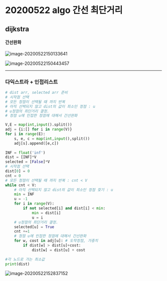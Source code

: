 # 20200522 algo 간선 최단거리

## dijkstra

#### 간선완화

![image-20200522150133641](C:\Users\peach\AppData\Roaming\Typora\typora-user-images\image-20200522150133641.png)

![image-20200522150443457](C:\Users\peach\AppData\Roaming\Typora\typora-user-images\image-20200522150443457.png)

---

### 다익스트라 + 인접리스트

```python
# dist arr, selected arr 준비
# 시작점 선택
# 모든 정점이 선택될 때 까지 반복
# 아직 선택되지 않고 dist의 값이 최소인 정점 : u
# u정점의 최단거리 결정.
# 정점 u에 인접한 정점에 대해서 간선완화

V,E = map(int,input().split())
adj = {i:[] for i in range(V)}
for i in range(E):
    s, e, c = map(int,input(),split())
    adj[s].append([e,c])
    
INF = float('inf')
dist = [INF]*V
selected = [False]*V
# 시작점 선택
dist[0] = 0
cnt = 0
# 모든 정점이 선택될 때 까지 반복 : cnt < V
while cnt < V:
    # 아직 선택되지 않고 dist의 값이 최소인 정점 찾기 : u
    min = INF
    u = -1
    for i in range(V):
        if not selected[i] and dist[i] < min:
            min = dist[i]
            u = i
    # u정점의 최단거리 결정.
    selected[u] = True
    cnt +=1
    # 정점 u에 인접한 정점에 대해서 간선완화
    for w, cost in adj[u]: # 도착정점, 가중치
        if dist[w] > dist[u]+cost:
            dist[w] = dist[u] + cost
    
#각 노드로 가는 최소값
print(dist)

```

![image-20200522152837152](C:\Users\peach\AppData\Roaming\Typora\typora-user-images\image-20200522152837152.png)
